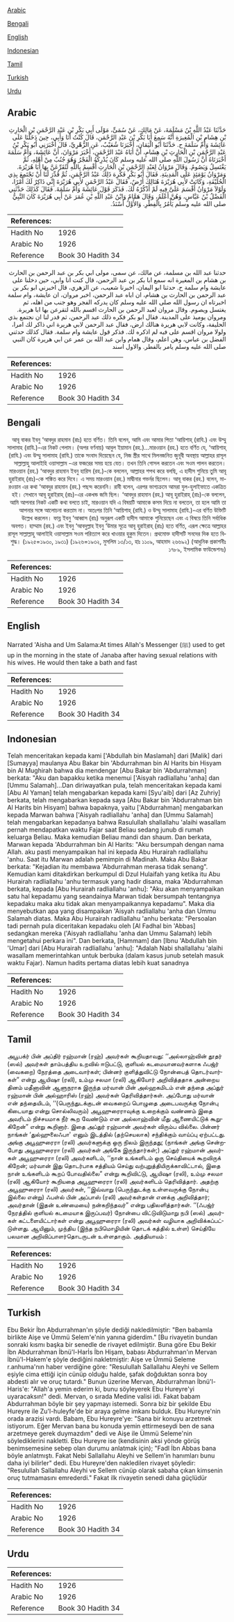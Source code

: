 [Arabic](#arabic)

[Bengali](#bengali)

[English](#english)

[Indonesian](#indonesian)

[Tamil](#tamil)

[Turkish](#turkish)

[Urdu](#urdu)

## Arabic


<div dir="rtl" lang="ar" style={{fontSize:'larger',backgroundColor:'#f8f9fa',padding:20}}>
حَدَّثَنَا عَبْدُ اللَّهِ بْنُ مَسْلَمَةَ، عَنْ مَالِكٍ، عَنْ سُمَىٍّ، مَوْلَى أَبِي بَكْرِ بْنِ عَبْدِ الرَّحْمَنِ بْنِ الْحَارِثِ بْنِ هِشَامِ بْنِ الْمُغِيرَةِ أَنَّهُ سَمِعَ أَبَا بَكْرِ بْنَ عَبْدِ الرَّحْمَنِ، قَالَ كُنْتُ أَنَا وَأَبِي، حِينَ دَخَلْنَا عَلَى عَائِشَةَ وَأُمِّ سَلَمَةَ ح‏.‏ حَدَّثَنَا أَبُو الْيَمَانِ، أَخْبَرَنَا شُعَيْبٌ، عَنِ الزُّهْرِيِّ، قَالَ أَخْبَرَنِي أَبُو بَكْرِ بْنُ عَبْدِ الرَّحْمَنِ بْنِ الْحَارِثِ بْنِ هِشَامٍ، أَنَّ أَبَاهُ عَبْدَ الرَّحْمَنِ، أَخْبَرَ مَرْوَانَ، أَنَّ عَائِشَةَ، وَأُمَّ سَلَمَةَ أَخْبَرَتَاهُ أَنَّ رَسُولَ اللَّهِ صلى الله عليه وسلم كَانَ يُدْرِكُهُ الْفَجْرُ وَهُوَ جُنُبٌ مِنْ أَهْلِهِ، ثُمَّ يَغْتَسِلُ وَيَصُومُ‏.‏ وَقَالَ مَرْوَانُ لِعَبْدِ الرَّحْمَنِ بْنِ الْحَارِثِ أُقْسِمُ بِاللَّهِ لَتُقَرِّعَنَّ بِهَا أَبَا هُرَيْرَةَ‏.‏ وَمَرْوَانُ يَوْمَئِذٍ عَلَى الْمَدِينَةِ‏.‏ فَقَالَ أَبُو بَكْرٍ فَكَرِهَ ذَلِكَ عَبْدُ الرَّحْمَنِ، ثُمَّ قُدِّرَ لَنَا أَنْ نَجْتَمِعَ بِذِي الْحُلَيْفَةِ، وَكَانَتْ لأَبِي هُرَيْرَةَ هُنَالِكَ أَرْضٌ، فَقَالَ عَبْدُ الرَّحْمَنِ لأَبِي هُرَيْرَةَ إِنِّي ذَاكِرٌ لَكَ أَمْرًا، وَلَوْلاَ مَرْوَانُ أَقْسَمَ عَلَىَّ فِيهِ لَمْ أَذْكُرْهُ لَكَ‏.‏ فَذَكَرَ قَوْلَ عَائِشَةَ وَأُمِّ سَلَمَةَ‏.‏ فَقَالَ كَذَلِكَ حَدَّثَنِي الْفَضْلُ بْنُ عَبَّاسٍ، وَهُنَّ أَعْلَمُ، وَقَالَ هَمَّامٌ وَابْنُ عَبْدِ اللَّهِ بْنِ عُمَرَ عَنْ أَبِي هُرَيْرَةَ كَانَ النَّبِيُّ صلى الله عليه وسلم يَأْمُرُ بِالْفِطْرِ‏.‏ وَالأَوَّلُ أَسْنَدُ‏.‏
</div>
<div style={{backgroundColor:'#f8f9fa',padding:20, marginBottom: 10}}><table> <thead> <tr> <th>References:</th> <th></th> </tr> </thead> <tbody><tr><td>Hadith No</td><td>1926</td></tr><tr><td>Arabic No</td><td>1926</td></tr><tr><td>Reference</td><td>Book 30 Hadith 34</td></tr></tbody></table></div>


<div dir="rtl" lang="ar" style={{fontSize:'larger',backgroundColor:'#f8f9fa',padding:20}}>
حدثنا عبد الله بن مسلمة، عن مالك، عن سمى، مولى ابي بكر بن عبد الرحمن بن الحارث بن هشام بن المغيرة انه سمع ابا بكر بن عبد الرحمن، قال كنت انا وابي، حين دخلنا على عايشة وام سلمة ح. حدثنا ابو اليمان، اخبرنا شعيب، عن الزهري، قال اخبرني ابو بكر بن عبد الرحمن بن الحارث بن هشام، ان اباه عبد الرحمن، اخبر مروان، ان عايشة، وام سلمة اخبرتاه ان رسول الله صلى الله عليه وسلم كان يدركه الفجر وهو جنب من اهله، ثم يغتسل ويصوم. وقال مروان لعبد الرحمن بن الحارث اقسم بالله لتقرعن بها ابا هريرة. ومروان يوميذ على المدينة. فقال ابو بكر فكره ذلك عبد الرحمن، ثم قدر لنا ان نجتمع بذي الحليفة، وكانت لابي هريرة هنالك ارض، فقال عبد الرحمن لابي هريرة اني ذاكر لك امرا، ولولا مروان اقسم على فيه لم اذكره لك. فذكر قول عايشة وام سلمة. فقال كذلك حدثني الفضل بن عباس، وهن اعلم، وقال همام وابن عبد الله بن عمر عن ابي هريرة كان النبي صلى الله عليه وسلم يامر بالفطر. والاول اسند
</div>
<div style={{backgroundColor:'#f8f9fa',padding:20, marginBottom: 10}}><table> <thead> <tr> <th>References:</th> <th></th> </tr> </thead> <tbody><tr><td>Hadith No</td><td>1926</td></tr><tr><td>Arabic No</td><td>1926</td></tr><tr><td>Reference</td><td>Book 30 Hadith 34</td></tr></tbody></table></div>

## Bengali


<div dir="rtl" lang="bn" style={{fontSize:'larger',backgroundColor:'#f8f9fa',padding:20}}>
আবূ বাকর ইবনু ‘আবদুর রাহমান (রাঃ) হতে বর্ণিত। তিনি বলেন, আমি এবং আমার পিতা ‘আয়িশাহ্ (রাযি.) এবং উম্মু সালামাহ (রাযি.)-এর নিকট গেলাম। (অপর বর্ণনায়) আবুল ইয়ামান (রহ.)...মারওয়ান (রহ.) হতে বর্ণিত যে, ‘আয়িশাহ্ (রাযি.) এবং উম্মু সালামাহ (রাযি.) তাকে সংবাদ দিয়েছেন যে, নিজ স্ত্রীর সাথে মিলনজনিত জুনূবী অবস্থায় আল্লাহর রাসূল সাল্লাল্লাহু আলাইহি ওয়াসাল্লাম -এর ফজরের সময় হয়ে যেত। তখন তিনি গোসল করতেন এবং সওম পালন করতেন। মারওয়ান (রহ.) ‘আবদুর রাহমান ইবনু হারিস (রহ.)-কে বললেন, আল্লাহর শপথ করে বলছি, এ হাদীস শুনিয়ে তুমি আবূ হুরাইরাহ্ (রাঃ)-কে শঙ্কিত করে দিবে। এ সময় মারওয়ান (রহ.) মাদ্বীনার গভর্নর ছিলেন। আবূ বাকর (রহ.) বলেন, মারওয়ান এর কথা ‘আবদুর রাহমান (রহ.) পছন্দ করেননি। রাবী বলেন, এরপর ভাগ্যক্রমে আমরা যুল-হুলাইফাতে একত্রিত হই। সেখানে আবূ হুরাইরাহ্ (রাঃ)-এর একখন্ড জমি ছিল। ‘আবদুর রাহমান (রহ.) আবূ হুরাইরাহ্ (রাঃ)-কে বললেন, আমি আপনার নিকট একটি কথা বলতে চাই, মারওয়ান যদি এ বিষয়টি আমাকে কসম দিয়ে না বলতেন, তা হলে আমি তা আপনার সঙ্গে আলোচনা করতাম না। অতঃপর তিনি ‘আয়িশাহ্ (রাযি.) ও উম্মু সালামাহ (রাযি.)-এর বর্ণিত উক্তিটি উল্লেখ করলেন। ফায্ল ইবনু ‘আব্বাস (রাঃ) অনুরূপ একটি হাদীস আমাকে শুনিয়েছেন এবং এ বিষয়ে তিনি সর্বাধিক অবগত। হাম্মাম (রহ.) এবং ইবনু ‘আবদুল্লাহ ইবনু ‘উমার সূত্রে আবূ হুরাইরাহ্ (রাঃ) হতে বর্ণিত, এরূপ ক্ষেত্রে আল্লাহর রাসূল সাল্লাল্লাহু আলাইহি ওয়াসাল্লাম সওম পরিত্যাগ করে খাওয়ার হুকুম দিতেন। প্রথমোক্ত হাদীসটি সনদের দিক হতে বিশুদ্ধ। (১৯২৫=১৯৩০, ১৯৩১) (১৯২৬=১৯৩২, মুসলিম ১৩/১৩, হাঃ ১১০৯, আহমাদ ২৬৬৯২) (আধুনিক প্রকাশনীঃ ১৭৮৯, ইসলামিক ফাউন্ডেশনঃ)
</div>
<div style={{backgroundColor:'#f8f9fa',padding:20, marginBottom: 10}}><table> <thead> <tr> <th>References:</th> <th></th> </tr> </thead> <tbody><tr><td>Hadith No</td><td>1926</td></tr><tr><td>Arabic No</td><td>1926</td></tr><tr><td>Reference</td><td>Book 30 Hadith 34</td></tr></tbody></table></div>

## English


<div dir="ltr" lang="en" style={{fontSize:'larger',backgroundColor:'#f8f9fa',padding:20}}>
Narrated 'Aisha and Um Salama:At times Allah's Messenger (ﷺ) used to get up in the morning in the state of Janaba after having sexual relations with his wives. He would then take a bath and fast
</div>
<div style={{backgroundColor:'#f8f9fa',padding:20, marginBottom: 10}}><table> <thead> <tr> <th>References:</th> <th></th> </tr> </thead> <tbody><tr><td>Hadith No</td><td>1926</td></tr><tr><td>Arabic No</td><td>1926</td></tr><tr><td>Reference</td><td>Book 30 Hadith 34</td></tr></tbody></table></div>

## Indonesian


<div dir="ltr" lang="id" style={{fontSize:'larger',backgroundColor:'#f8f9fa',padding:20}}>
Telah menceritakan kepada kami ['Abdullah bin Maslamah] dari [Malik] dari [Sumayya] maulanya Abu Bakar bin 'Abdurrahman bin Al Harits bin Hisyam bin Al Mughirah bahwa dia mendengar [Abu Bakar bin 'Abdurrahman] berkata: "Aku dan bapakku ketika menemui ['Aisyah radliallahu 'anha] dan [Ummu Salamah]...Dan diriwayatkan pula, telah menceritakan kepada kami [Abu Al Yaman] telah mengabarkan kepada kami [Syu'aib] dari [Az Zuhriy] berkata, telah mengabarkan kepada saya [Abu Bakar bin 'Abdurrahman bin Al Harits bin Hisyam] bahwa bapaknya, yaitu ['Abdurrahman] mengabarkan kepada Marwan bahwa ['Aisyah radliallahu 'anha] dan [Ummu Salamah] telah mengabarkan kepadanya bahwa Rasulullah shallallahu 'alaihi wasallam pernah mendapatkan waktu Fajar saat Beliau sedang junub di rumah keluarga Beliau. Maka kemudian Beliau mandi dan shaum. Dan berkata, Marwan kepada 'Abdurrahman bin Al Harits: "Aku bersumpah dengan nama Allah. aku pasti menyampaikan hal ini kepada Abu Hurairah radliallahu 'anhu. Saat itu Marwan adalah pemimpin di Madinah. Maka Abu Bakar berkata: "Kejadian itu membawa 'Abdurrahman merasa tidak senang". Kemudian kami ditakdirkan berkumpul di Dzul Hulaifah yang ketika itu Abu Hurairah radliallahu 'anhu termasuk yang hadir disana, maka 'Abdurrahman berkata, kepada [Abu Hurairah radliallahu 'anhu]: "Aku akan menyampaikan satu hal kepadamu yang seandainya Marwan tidak bersumpah tentangnya kepadaku maka aku tidak akan menyampaikannya kepadamu". Maka dia menyebutkan apa yang disampaikan 'Aisyah radliallahu 'anha dan Ummu Salamah diatas. Maka Abu Hurairah radliallahu 'anhu berkata: "Persoalan tadi pernah pula diceritakan kepadaku oleh [Al Fadhal bin 'Abbas] sedangkan mereka ('Aisyah radliallahu 'anha dan Ummu Salamah) lebih mengetahui perkara ini". Dan berkata, [Hammam] dan [Ibnu 'Abdullah bin 'Umar] dari [Abu Hurairah radliallahu 'anhu]: "Adalah Nabi shallallahu 'alaihi wasallam memerintahkan untuk berbuka (dalam kasus junub setelah masuk waktu Fajar). Namun hadits pertama diatas lebih kuat sanadnya
</div>
<div style={{backgroundColor:'#f8f9fa',padding:20, marginBottom: 10}}><table> <thead> <tr> <th>References:</th> <th></th> </tr> </thead> <tbody><tr><td>Hadith No</td><td>1926</td></tr><tr><td>Arabic No</td><td>1926</td></tr><tr><td>Reference</td><td>Book 30 Hadith 34</td></tr></tbody></table></div>

## Tamil


<div dir="ltr" lang="ta" style={{fontSize:'larger',backgroundColor:'#f8f9fa',padding:20}}>
அபூபக்ர் பின் அப்திர் ரஹ்மான் (ரஹ்) அவர்கள் கூறியதாவது: ‘‘அல்லாஹ்வின் தூதர் (ஸல்) அவர்கள் தாம்பத்திய உறவில் ஈடுபட்டு, குளியல் கடமையானவர்களாக ஃபஜ்ர் (வைகறை) நேரத்தை அடைவார்கள்; பின்னர் குளித்துவிட்டு நோன்பைத் தொடர்வார்கள்” என்று ஆயிஷா (ரலி), உம்மு சலமா (ரலி) ஆகியோர் அறிவித்ததாக அன்றைய தினம் மதீனாவின் ஆளுநராக இருந்த மர்வான் பின் அல்ஹகமிடம் என் தந்தை அப்துர் ரஹ்மான் பின் அல்ஹாரிஸ் (ரஹ்) அவர்கள் தெரிவித்தார்கள். அப்போது மர்வான் என் தந்தையிடம், ‘‘(பெருந்துடக்குடன் வைகறைப் பொழுதை அடைபவருக்கு நோன்பு கிடையாது என்று சொல்லிவரும்) அபூஹுரைராவுக்கு உறைக்கும் வண்ணம் இதை அவரிடம் நிச்சயமாக நீர் கூற வேண்டும் என அல்லாஹ்வின் மீது ஆணையிட்டுக் கூறுகிறேன்” என்று கூறினார். இதை அப்துர் ரஹ்மான் அவர்கள் விரும்ப வில்லை. பின்னர் நாங்கள் ‘துல்ஹுலைஃபா' எனும் இடத்தில் (தற்செயலாக) சந்திக்கும் வாய்ப்பு ஏற்பட்டது. அங்கு அபூஹுரைரா (ரலி) அவர்களுக்கு ஒரு நிலம் இருந்தது; (நாங்கள் அங்கு சென்றபோது அபூஹுரைரா (ரலி) அவர்கள் அங்கே இருந்தார்கள்;) அப்துர் ரஹ்மான் அவர்கள் அபூஹுரைரா (ரலி) அவர்களிடம், ‘‘நான் உங்களிடம் ஒரு செய்தியைக் கூறவிருக் கிறேன்; மர்வான் இது தொடர்பாக சத்தியம் செய்து வற்புறுத்தியிருக்காவிட்டால், இதை நான் உங்களிடம் கூறப் போவதில்லை” என்று கூறிவிட்டு, ஆயிஷா (ரலி), உம்மு சலமா (ரலி) ஆகியோர் கூறியதை அபூஹுரைரா (ரலி) அவர்களிடம் தெரிவித்தார். அதற்கு அபூஹுரைரா (ரலி) அவர்கள், ‘‘இவ்வாறு (பெருந்துடக்கு உள்ளவருக்கு நோன்பு இல்லை என்று) ஃபள்ல் பின் அப்பாஸ் (ரலி) அவர்கள்தான் எனக்கு அறிவித்தார்; அவர்தான் (இதன் உண்மையை) நன்கறிந்தவர்” என்று பதிலளித்தார்கள். ‘‘(ஃபஜ்ர் நேரத்தில் குளியல் கடமையாக இருப்பவர்) நோன்பை விட்டுவிடுமாறு நபி (ஸல்) அவர்கள் கட்டளையிட்டார்கள் என்று அபூஹுரைரா (ரலி) அவர்கள் வழியாக அறிவிக்கப்பட்டுள்ளது. ஆயினும், முந்திய (இந்த நபிமொழியின் தொடக் கத்தில் உள்ள) செய்தியே பலமான அறிவிப்பாளர்தொடருடன் உள்ளதாகும். அத்தியாயம் :
</div>
<div style={{backgroundColor:'#f8f9fa',padding:20, marginBottom: 10}}><table> <thead> <tr> <th>References:</th> <th></th> </tr> </thead> <tbody><tr><td>Hadith No</td><td>1926</td></tr><tr><td>Arabic No</td><td>1926</td></tr><tr><td>Reference</td><td>Book 30 Hadith 34</td></tr></tbody></table></div>

## Turkish


<div dir="ltr" lang="tr" style={{fontSize:'larger',backgroundColor:'#f8f9fa',padding:20}}>
Ebu Bekir İbn Abdurrahman'ın şöyle dediği nakledilmiştir: "Ben babamla birlikte Aişe ve Ümmü Selem'e'nin yanına giderdim." [Bu rivayetin bundan sonraki kısmı başka bir senedle de rivayet edilmiştir. Buna göre Ebu Bekir İbn Abdurrahman İbnü'l-Harİs İbn Hişam, babası Abdurrahman'ın Mervan İbnü'l-Hakem'e şöyle dediğini nakletmiştir: Aişe ve Ümmü Seleme r.anhuma'nın haber verdiğine göre: "Resulullah Sallallahu Aleyhi ve Sellem eşiyle cima ettiği için cünüp olduğu halde, şafak doğduktan sonra boy abdesti alır ve oruç tutardı." Bunun üzerine Mervan, Abdurrahman İbnü'l-Haris'e: "Allah'a yemin ederim ki, bunu söyleyerek Ebu Hureyre'yi uyaracaksın!" dedi. Mervan, o sırada Medine valisi idi. Fakat babam Abdurrahman böyle bir şey yapmayı istemedi. Sonra biz bir şekilde Ebu Hureyre ile Zu'l-huleyfe'de bir araya gelme imkanı bulduk. Ebu Hureyre'nin orada arazisi vardı. Babam, Ebu Hureyre'ye: "Sana bir konuyu arzetmek istiyorum. Eğer Mervan bana bu konuda yemin ettirmeseydi ben de sana arzetmeye gerek duymazdım" dedi ve Aişe ile Ümmü Seleme'nin söylediklerini nakletti. Ebu Hureyre ise (kendisinin aksi yönde görüş benimsemesine sebep olan durumu anlatmak için); "Fadl İbn Abbas bana böyle anlatmıştı. Fakat Nebi Sallallahu Aleyhi ve Sellem'in hanımları bunu daha iyi bilirler" dedi. Ebu Hureyre'den nakledilen rivayet şöyledir: "Resulullah Sallallahu Aleyhi ve Sellem cünüp olarak sabaha çıkan kimsenin oruç tutmamasını emrederdi." Fakat ilk rivayetin senedi daha güçlüdür
</div>
<div style={{backgroundColor:'#f8f9fa',padding:20, marginBottom: 10}}><table> <thead> <tr> <th>References:</th> <th></th> </tr> </thead> <tbody><tr><td>Hadith No</td><td>1926</td></tr><tr><td>Arabic No</td><td>1926</td></tr><tr><td>Reference</td><td>Book 30 Hadith 34</td></tr></tbody></table></div>

## Urdu


<div dir="rtl" lang="ur" style={{fontSize:'larger',backgroundColor:'#f8f9fa',padding:20}}>

</div>
<div style={{backgroundColor:'#f8f9fa',padding:20, marginBottom: 10}}><table> <thead> <tr> <th>References:</th> <th></th> </tr> </thead> <tbody><tr><td>Hadith No</td><td>1926</td></tr><tr><td>Arabic No</td><td>1926</td></tr><tr><td>Reference</td><td>Book 30 Hadith 34</td></tr></tbody></table></div>
